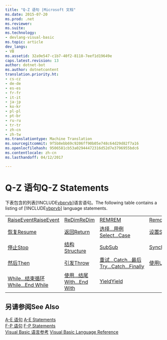 ```yaml
---
title: "Q-Z 语句 |Microsoft 文档"
ms.date: 2015-07-20
ms.prod: .net
ms.reviewer: 
ms.suite: 
ms.technology:
- devlang-visual-basic
ms.topic: article
dev_langs:
- VB
ms.assetid: 32a9e547-c1b7-40f2-8118-7eef1d19649e
caps.latest.revision: 13
author: dotnet-bot
ms.author: dotnetcontent
translation.priority.ht:
- cs-cz
- de-de
- es-es
- fr-fr
- it-it
- ja-jp
- ko-kr
- pl-pl
- pt-br
- ru-ru
- tr-tr
- zh-cn
- zh-tw
ms.translationtype: Machine Translation
ms.sourcegitcommit: 9f5b8ebb69c9206ff90b05e748c64d29d82f7a16
ms.openlocfilehash: 9506581cb53a02944472316d52d7e3796955bdc6
ms.contentlocale: zh-cn
ms.lasthandoff: 04/12/2017

---
```

# <a name="q-z-statements"></a><span data-ttu-id="76d2e-102">Q-Z 语句</span><span class="sxs-lookup"><span data-stu-id="76d2e-102">Q-Z Statements</span></span>
<span data-ttu-id="76d2e-103">下表包含的列表[!INCLUDE[vbprvb](../../../csharp/programming-guide/concepts/linq/includes/vbprvb_md.md)]语言语句。</span><span class="sxs-lookup"><span data-stu-id="76d2e-103">The following table contains a listing of [!INCLUDE[vbprvb](../../../csharp/programming-guide/concepts/linq/includes/vbprvb_md.md)] language statements.</span></span>  
  
|||||  
|---|---|---|---|  
|[<span data-ttu-id="76d2e-104">RaiseEvent</span><span class="sxs-lookup"><span data-stu-id="76d2e-104">RaiseEvent</span></span>](../../../visual-basic/language-reference/statements/raiseevent-statement.md)|[<span data-ttu-id="76d2e-105">ReDim</span><span class="sxs-lookup"><span data-stu-id="76d2e-105">ReDim</span></span>](../../../visual-basic/language-reference/statements/redim-statement.md)|[<span data-ttu-id="76d2e-106">REM</span><span class="sxs-lookup"><span data-stu-id="76d2e-106">REM</span></span>](../../../visual-basic/language-reference/statements/rem-statement.md)|[<span data-ttu-id="76d2e-107">RemoveHandler</span><span class="sxs-lookup"><span data-stu-id="76d2e-107">RemoveHandler</span></span>](../../../visual-basic/language-reference/statements/removehandler-statement.md)|  
|[<span data-ttu-id="76d2e-108">恢复</span><span class="sxs-lookup"><span data-stu-id="76d2e-108">Resume</span></span>](../../../visual-basic/language-reference/statements/resume-statement.md)|[<span data-ttu-id="76d2e-109">返回</span><span class="sxs-lookup"><span data-stu-id="76d2e-109">Return</span></span>](../../../visual-basic/language-reference/statements/return-statement.md)|[<span data-ttu-id="76d2e-110">选择...用例</span><span class="sxs-lookup"><span data-stu-id="76d2e-110">Select...Case</span></span>](../../../visual-basic/language-reference/statements/select-case-statement.md)|[<span data-ttu-id="76d2e-111">设置</span><span class="sxs-lookup"><span data-stu-id="76d2e-111">Set</span></span>](../../../visual-basic/language-reference/statements/set-statement.md)|  
|[<span data-ttu-id="76d2e-112">停止</span><span class="sxs-lookup"><span data-stu-id="76d2e-112">Stop</span></span>](../../../visual-basic/language-reference/statements/stop-statement.md)|[<span data-ttu-id="76d2e-113">结构</span><span class="sxs-lookup"><span data-stu-id="76d2e-113">Structure</span></span>](../../../visual-basic/language-reference/statements/structure-statement.md)|[<span data-ttu-id="76d2e-114">Sub</span><span class="sxs-lookup"><span data-stu-id="76d2e-114">Sub</span></span>](../../../visual-basic/language-reference/statements/sub-statement.md)|[<span data-ttu-id="76d2e-115">SyncLock</span><span class="sxs-lookup"><span data-stu-id="76d2e-115">SyncLock</span></span>](../../../visual-basic/language-reference/statements/synclock-statement.md)|  
|[<span data-ttu-id="76d2e-116">然后</span><span class="sxs-lookup"><span data-stu-id="76d2e-116">Then</span></span>](../../../visual-basic/language-reference/statements/then-statement.md)|[<span data-ttu-id="76d2e-117">引发</span><span class="sxs-lookup"><span data-stu-id="76d2e-117">Throw</span></span>](../../../visual-basic/language-reference/statements/throw-statement.md)|[<span data-ttu-id="76d2e-118">重试...Catch...最后</span><span class="sxs-lookup"><span data-stu-id="76d2e-118">Try...Catch...Finally</span></span>](../../../visual-basic/language-reference/statements/try-catch-finally-statement.md)|[<span data-ttu-id="76d2e-119">使用</span><span class="sxs-lookup"><span data-stu-id="76d2e-119">Using</span></span>](../../../visual-basic/language-reference/statements/using-statement.md)|  
|[<span data-ttu-id="76d2e-120">While...结束循环</span><span class="sxs-lookup"><span data-stu-id="76d2e-120">While...End While</span></span>](../../../visual-basic/language-reference/statements/while-end-while-statement.md)|[<span data-ttu-id="76d2e-121">使用...结尾</span><span class="sxs-lookup"><span data-stu-id="76d2e-121">With...End With</span></span>](../../../visual-basic/language-reference/statements/with-end-with-statement.md)|[<span data-ttu-id="76d2e-122">Yield</span><span class="sxs-lookup"><span data-stu-id="76d2e-122">Yield</span></span>](../../../visual-basic/language-reference/statements/yield-statement.md)||  
  
## <a name="see-also"></a><span data-ttu-id="76d2e-123">另请参阅</span><span class="sxs-lookup"><span data-stu-id="76d2e-123">See Also</span></span>  
 <span data-ttu-id="76d2e-124">[A-E 语句](../../../visual-basic/language-reference/statements/a-e-statements.md) </span><span class="sxs-lookup"><span data-stu-id="76d2e-124">[A-E Statements](../../../visual-basic/language-reference/statements/a-e-statements.md) </span></span>  
<span data-ttu-id="76d2e-125"> [F-P 语句](../../../visual-basic/language-reference/statements/f-p-statements.md) </span><span class="sxs-lookup"><span data-stu-id="76d2e-125"> [F-P Statements](../../../visual-basic/language-reference/statements/f-p-statements.md) </span></span>  
<span data-ttu-id="76d2e-126"> [Visual Basic 语言参考](../../../visual-basic/language-reference/index.md)</span><span class="sxs-lookup"><span data-stu-id="76d2e-126"> [Visual Basic Language Reference](../../../visual-basic/language-reference/index.md)</span></span>
